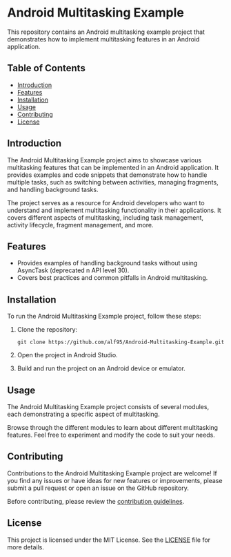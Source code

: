 # Android Multitasking Example

This repository contains an Android multitasking example project that demonstrates how to implement multitasking features in an Android application.

## Table of Contents

- [Introduction](#introduction)
- [Features](#features)
- [Installation](#installation)
- [Usage](#usage)
- [Contributing](#contributing)
- [License](#license)

## Introduction

The Android Multitasking Example project aims to showcase various multitasking features that can be implemented in an Android application. It provides examples and code snippets that demonstrate how to handle multiple tasks, such as switching between activities, managing fragments, and handling background tasks.

The project serves as a resource for Android developers who want to understand and implement multitasking functionality in their applications. It covers different aspects of multitasking, including task management, activity lifecycle, fragment management, and more.

## Features


- Provides examples of handling background tasks without using AsyncTask (deprecated n API level 30).
- Covers best practices and common pitfalls in Android multitasking.

## Installation

To run the Android Multitasking Example project, follow these steps:

1. Clone the repository:

   ```
   git clone https://github.com/alf95/Android-Multitasking-Example.git
   ```

2. Open the project in Android Studio.

3. Build and run the project on an Android device or emulator.

## Usage

The Android Multitasking Example project consists of several modules, each demonstrating a specific aspect of multitasking.

Browse through the different modules to learn about different multitasking features. Feel free to experiment and modify the code to suit your needs.

## Contributing

Contributions to the Android Multitasking Example project are welcome! If you find any issues or have ideas for new features or improvements, please submit a pull request or open an issue on the GitHub repository.

Before contributing, please review the [contribution guidelines](CONTRIBUTING.md).

## License

This project is licensed under the MIT License. See the [LICENSE](LICENSE) file for more details.